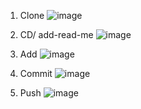 1. Clone
![image](https://github.com/AnChavez2026/CSE-110/assets/110572547/3c6e7679-90a1-45c5-9316-8f5794d0c43f)

2. CD/ add-read-me
![image](https://github.com/AnChavez2026/CSE-110/assets/110572547/1f3ac9b6-a6d6-46c7-b51f-6013787e8aa6)

3. Add
![image](https://github.com/AnChavez2026/CSE-110/assets/110572547/f358c3cf-f0ad-47ec-b185-8722f2c56ad5)

5. Commit
![image](https://github.com/AnChavez2026/CSE-110/assets/110572547/ecf233bb-8809-4b88-9592-d382b9b8817a)

6. Push
![image](https://github.com/AnChavez2026/CSE-110/assets/110572547/fd0107fc-8fc9-409f-9897-d062b7876831)
